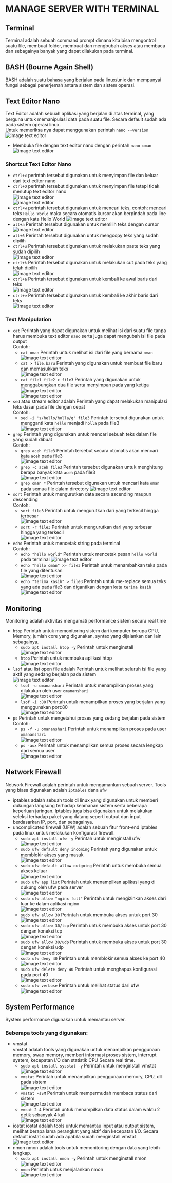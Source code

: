 # MANAGE SERVER WITH TERMINAL
## Terminal
Terminal adalah sebuah command prompt dimana kita bisa mengontrol suatu file, membuat folder, membuat dan mengbubah akses atau membaca dan sebagainya banyak yang dapat dilakukan pada terminal.

## BASH (Bourne Again Shell)
BASH adalah suatu bahasa yang berjalan pada linux/unix dan mempunyai fungsi sebagai penerjemah antara sistem dan sistem operasi.

## Text Editor Nano
Text Editor adalah sebuah aplikasi yang berjalan di atas terminal, yang berguna untuk memanipulasi data pada suatu file. Secara default sudah ada pada sistem operasi linux. <br>
Untuk memeriksa nya dapat menggunakan perintah ```nano --version``` <br>
![image text editor](assets/2.png) <br>
- Membuka file dengan text editor nano dengan perintah ```nano oman``` <br>
![image text editor](assets/3.png) <br>

### Shortcut Text Editor Nano
- ```ctrl+x``` perintah tersebut digunakan untuk menyimpan file dan keluar dari text editor nano
- ```ctrl+O``` perintah tersebut digunakan untuk menyimpan file tetapi tidak menutup text editor nano <br>
![image text editor](assets/4.png) <br>
![image text editor](assets/5.png) <br>
- ```ctrl+w``` perintah tersebut digunakan untuk mencari teks, contoh: mencari teks ```Hello World``` maka secara otomatis kursor akan berpindah pada line dengan kata Hello World
![image text editor](assets/6.png)<br>
- ```alt+a``` Perintah tersebut digunakan untuk memilih teks dengan cursor <br>
![image text editor](assets/7.png)<br>
- ```alt+6``` Perintah tersebut digunakan untuk mengcopy teks yang sudah dipilih <br>
- ```ctrl+u``` Perintah tersebut digunakan untuk melakukan paste teks yang sudah dipilih <br>
![image text editor](assets/8.png)<br>
- ```ctrl+k``` Perintah tersebut digunakan untuk melakukan cut pada teks yang telah dipilih <br>
![image text editor](assets/9.png)<br>
- ```ctrl+a``` Perintah tersebut digunakan untuk kembali ke awal baris dari teks <br>
![image text editor](assets/10.png)<br>
- ```ctrl+e``` Perintah tersebut digunakan untuk kembali ke akhir baris dari teks <br>
![image text editor](assets/11.png)<br>

### Text Manipulation
- ```cat``` Perintah yang dapat digunakan untuk melihat isi dari suatu file tanpa harus membuka text editor ```nano``` serta juga dapat mengubah isi file pada output <br>
Contoh: <br>
  - ```cat oman``` Perintah untuk melihat isi dari file yang bernama ```oman``` <br>
  ![image text editor](assets/12.png)<br>
  - ```cat > file.baru``` Perintah yang digunakan untuk membuat file baru dan memasukkan teks <br>
  ![image text editor](assets/13.png)<br>
  - ```cat file1 file2 > file3``` Perintah yang digunakan untuk menggabungkan dua file serta menyimpan pada yang ketiga <br>
  ![image text editor](assets/14.png)<br>
  ![image text editor](assets/15.png)<br>
- ```sed``` atau stream editor adalah Perintah yang dapat melakukan manipulasi teks dasar pada file dengan cepat <br>
Contoh: <br>
  - ```sed -i 's/hello/holla/g' file3``` Perintah tersebut digunakan untuk mengganti kata ```hello``` menjadi ```holla``` pada file3 <br>
  ![image text editor](assets/16.png)<br>
- ```grep``` Perintah yang digunakan untuk mencari sebuah teks dalam file yang sudah dibuat <br>
Contoh: <br>
  - ```grep aceh file3``` Perintah tersebut secara otomatis akan mencari kata ```aceh``` pada file3 <br>
  ![image text editor](assets/17.png)<br>
  - ```grep -c aceh file3``` Perintah tersebut digunakan untuk menghitung berapa banyak kata ```aceh``` pada file3 <br>
  ![image text editor](assets/18.png)<br>
  - ```grep oman *``` Perintah tersebut digunakan untuk mencari kata ```oman``` pada semua file dalam directory
  ![image text editor](assets/19.png)<br>
- ```sort``` Perintah untuk mengurutkan data secara ascending maupun descending <br>
Contoh: <br>
  - ```sort file3``` Perintah untuk mengurutkan dari yang terkecil hingga terbesar <br>
  ![image text editor](assets/20.png)<br>
  - ```sort -r file3``` Perintah untuk mengurutkan dari yang terbesar hingga yang terkecil <br>
  ![image text editor](assets/21.png)<br>
- ```echo``` Perintah untuk mencetak string pada terminal <br>
Contoh: <br>
  - ```echo "hello world"``` Perintah untuk mencetak pesan ```hello world``` pada terminal <bt>
  ![image text editor](assets/22.png)<br>
  - ```echo "hello oman" >> file3``` Perintah untuk menambahkan teks pada file yang ditentukan <br>
  ![image text editor](assets/23.png)<br>
  - ```echo "terima kasih" > file3``` Perintah untuk me-replace semua teks yang ada pada file3 dan digantikan dengan kata ```terima kasih```<br>
  ![image text editor](assets/24.png)<br>

## Monitoring
Monitoring adalah aktivitas mengamati performance sistem secara real time <br>
- ```htop``` Perintah untuk memonitoring sistem dari komputer berupa CPU, Memory, jumlah core yang digunakan, syntax yang dijalankan dan lain sebagainya. <br>
  - ```sudo apt install htop -y``` Perintah untuk menginstall <br>
  ![image text editor](assets/1.png) <br>
  - ```htop``` Perintah untuk membuka aplikasi htop <br>
  ![image text editor](assets/25.png) <br>
- ```lsof``` atau list open file adalah Perintah untuk melihat seluruh isi file yang aktif yang sedang berjalan pada sistem <br>
![image text editor](assets/26.png) <br>
  - ```lsof -u omananshari``` Perintah untuk menampilkan proses yang dilakukan oleh user ```omananshari``` <br>
  ![image text editor](assets/27.png) <br>
  - ```lsof -i :80``` Perintah untuk menampilkan proses yang berjalan yang menggunakan port:80 <br>
  ![image text editor](assets/28.png) <br>
- ```ps``` Perintah untuk mengetahui proses yang sedang berjalan pada sistem <br>
Contoh: <br>
  - ```ps -f -u omananshari```  Perintah untuk menampilkan proses pada user ```omananshari``` <br>
  ![image text editor](assets/29.png)<br>
  - ```ps -aux``` Perintah untuk menampilkan semua proses secara lengkap dari semua user <br>
  ![image text editor](assets/30.png)<br>

## Network Firewall
Network Firewall adalah perintah untuk mengamankan sebuah server. Tools yang biasa digunakan adalah ```iptables``` dana ```ufw``` <br>
- iptables adalah sebuah tools di linux yang digunakan untuk memberi dukungan langsung terhadap keamanan sistem serta beberapa keperluan jaringan. Iptables juga bisa digunakan untuk melakukan seleksi terhadap paket yang datang seperti output dan input berdasarkan IP, port, dan sebagainya. <br>
- uncomplicated firewall (UFW) adalah sebuah fitur front-end iptables pada linux untuk melakukan konfigurasi firewall. <br>
  - ```sudo apt install ufw -y``` Perintah untuk menginstall ufw <br>
  ![image text editor](assets/31.png) <br>
  - ```sudo ufw default deny incoming``` Perintah yang digunakan untuk memblokir akses yang masuk <br>
  ![image text editor](assets/32.png) <br>
  - ```sudo ufw default allow outgoing``` Perintah untuk membuka semua akses keluar <br>
  ![image text editor](assets/33.png) <br>
  - ```sudo ufw app list``` Perintah untuk menampilkan aplikasi yang di dukung oleh ufw pada server <br>
  ![image text editor](assets/34.png) <br>
  - ```sudo ufw allow "nginx full"``` Perintah untuk mengizinkan akses dari luar ke dalam aplikasi nginx <br>
  ![image text editor](assets/35.png) <br>
  - ```sudo ufw allow 30``` Perintah untuk membuka akses untuk port 30 <br>
  ![image text editor](assets/36.png) <br>
  - ```sudo ufw allow 30/tcp``` Perintah untuk membuka akses untuk port 30 dengan koneksi tcp <br>
  ![image text editor](assets/37.png) <br>
  - ```sudo ufw allow 30/udp``` Perintah untuk membuka akses untuk port 30 dengan koneksi udp <br>
  ![image text editor](assets/38.png) <br>
  - ```sudo ufw deny 40``` Perintah untuk memblokir semua akses ke port 40 <br>
  ![image text editor](assets/39.png) <br>
  - ```sudo ufw delete deny 40``` Perintah untuk menghapus konfigurasi pada port 40 <br>
  ![image text editor](assets/40.png) <br>
  - ```sudo ufw verbose``` Perintah untuk melihat status dari ufw
  ![image text editor](assets/41.png) <br>

## System Performance
System performance digunakan untuk memantau server. <br>
### Beberapa tools yang digunakan:
- vmstat <br>
  vmstat adalah tools yang digunakan untuk menampilkan penggunaan memory, swap memory, memberi informasi proses sistem, interrupt system, kecepatan I/O dan statistik CPU Secara real time. <br>
  - ```sudo apt install sysstat -y``` Perintah untuk menginstall vmstat <br>
  ![image text editor](assets/42.png) <br>
  - ```vmstat``` Perintah untuk menampilkan penggunaan memory, CPU, dll pada sistem<br>
  ![image text editor](assets/43.png) <br>
  - ```vmstat -sSM``` Perintah untuk mempermudah membaca status dari sistem <br>
  ![image text editor](assets/44.png) <br>
  - ```vmsat 2 4``` Perintah untuk menampilkan data status dalam waktu 2 detik sebanyak 4 kali <br>
  ![image text editor](assets/45.png) <br> 
- iostat
  iostat adalah tools untuk memantau input atau output sistem, melihat berapa lama perangkat yang aktif dan kecepatan I/O. Secara default iostat sudah ada apabila sudah menginstall vmstat <br>
  ![image text editor](assets/46.png) <br> 
- nmon
  nmon adalah tools untuk memonitoring dengan data yang lebih lengkap. <br>
  - ```sudo apt install nmon -y``` Perintah untuk menginstall nmon <br>
  ![image text editor](assets/47.png) <br>
  - ```nmon``` Perintah untuk menjalankan nmon <br>
  ![image text editor](assets/48.png) <br>